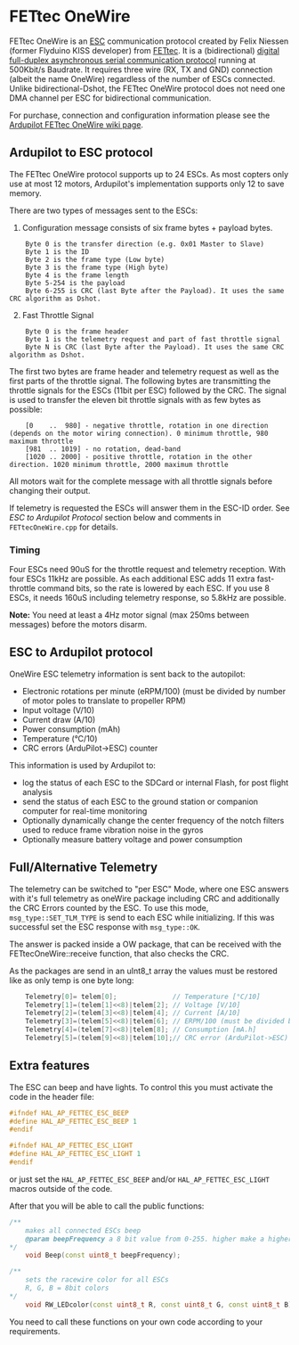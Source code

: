 # FETtec OneWire

FETtec OneWire is an [ESC](https://en.wikipedia.org/wiki/Electronic_speed_control) communication protocol created by Felix Niessen (former Flyduino KISS developer) from [FETtec](https://fettec.net).
It is a (bidirectional) [digital full-duplex asynchronous serial communication protocol](https://en.wikipedia.org/wiki/Asynchronous_serial_communication) running at 500Kbit/s Baudrate. It requires three wire (RX, TX and GND) connection (albeit the name OneWire) regardless of the number of ESCs connected.
Unlike bidirectional-Dshot, the FETtec OneWire protocol does not need one DMA channel per ESC for bidirectional communication. 

For purchase, connection and configuration information please see the [Ardupilot FETtec OneWire wiki page](https://ardupilot.org/copter/docs/common-fettec-onewire.html).





## Ardupilot to ESC protocol

The FETtec OneWire protocol supports up to 24 ESCs. As most copters only use at most 12 motors, Ardupilot's implementation supports only 12 to save memory.

There are two types of messages sent to the ESCs:

1. Configuration message consists of six frame bytes + payload bytes.

```
    Byte 0 is the transfer direction (e.g. 0x01 Master to Slave)
    Byte 1 is the ID
    Byte 2 is the frame type (Low byte)
    Byte 3 is the frame type (High byte)
    Byte 4 is the frame length
    Byte 5-254 is the payload
    Byte 6-255 is CRC (last Byte after the Payload). It uses the same CRC algorithm as Dshot.
```	

2. Fast Throttle Signal

```
    Byte 0 is the frame header
    Byte 1 is the telemetry request and part of fast throttle signal
    Byte N is CRC (last Byte after the Payload). It uses the same CRC algorithm as Dshot.
```
The first two bytes are frame header and telemetry request as well as the first parts of the throttle signal.
The following bytes are transmitting the throttle signals for the ESCs (11bit per ESC) followed by the CRC.
The signal is used to transfer the eleven bit throttle signals with as few bytes as possible:

```
    [0    ..  980] - negative throttle, rotation in one direction (depends on the motor wiring connection). 0 minimum throttle, 980 maximum throttle
    [981  .. 1019] - no rotation, dead-band
    [1020 .. 2000] - positive throttle, rotation in the other direction. 1020 minimum throttle, 2000 maximum throttle
```
All motors wait for the complete message with all throttle signals before changing their output.

If telemetry is requested the ESCs will answer them in the ESC-ID order.
See *ESC to Ardupilot Protocol* section below and comments in `FETtecOneWire.cpp` for details.


### Timing

Four ESCs need 90uS for the throttle request and telemetry reception. With four ESCs 11kHz are possible.
As each additional ESC adds 11 extra fast-throttle command bits, so the rate is lowered by each ESC.
If you use 8 ESCs, it needs 160uS including telemetry response, so 5.8kHz are possible.

**Note:** You need at least a 4Hz motor signal (max 250ms between messages) before the motors disarm.

## ESC to Ardupilot protocol

OneWire ESC telemetry information is sent back to the autopilot:

- Electronic rotations per minute (eRPM/100) (must be divided by number of motor poles to translate to propeller RPM)
- Input voltage (V/10)
- Current draw (A/10)
- Power consumption (mAh)
- Temperature (°C/10)
- CRC errors (ArduPilot->ESC) counter

This information is used by Ardupilot to:

- log the status of each ESC to the SDCard or internal Flash, for post flight analysis
- send the status of each ESC to the ground station or companion computer for real-time monitoring
- Optionally dynamically change the center frequency of the notch filters used to reduce frame vibration noise in the gyros
- Optionally measure battery voltage and power consumption


## Full/Alternative Telemetry
The telemetry can be switched to "per ESC" Mode, where one ESC answers with it's full telemetry as oneWire package including CRC and additionally the CRC Errors counted by the ESC.
To use this mode, `msg_type::SET_TLM_TYPE` is send to each ESC while initializing.
If this was successful set the ESC response with `msg_type::OK`.

The answer is packed inside a OW package, that can be received with the FETtecOneWire::receive function, that also checks the CRC.

As the packages are send in an uInt8_t array the values must be restored like as only temp is one byte long:

```C++
    Telemetry[0]= telem[0];              // Temperature [°C/10]
    Telemetry[1]=(telem[1]<<8)|telem[2]; // Voltage [V/10]
    Telemetry[2]=(telem[3]<<8)|telem[4]; // Current [A/10]
    Telemetry[3]=(telem[5]<<8)|telem[6]; // ERPM/100 (must be divided by number of motor poles to translate to propeller RPM)
    Telemetry[4]=(telem[7]<<8)|telem[8]; // Consumption [mA.h]
    Telemetry[5]=(telem[9]<<8)|telem[10];// CRC error (ArduPilot->ESC) counter
```




## Extra features

The ESC can beep and have lights. To control this you must activate the code in the header file:

```C++
#ifndef HAL_AP_FETTEC_ESC_BEEP
#define HAL_AP_FETTEC_ESC_BEEP 1
#endif

#ifndef HAL_AP_FETTEC_ESC_LIGHT
#define HAL_AP_FETTEC_ESC_LIGHT 1
#endif
```

or just set the `HAL_AP_FETTEC_ESC_BEEP` and/or `HAL_AP_FETTEC_ESC_LIGHT` macros outside of the code.

After that you will be able to call the public functions:

```C++
/**
    makes all connected ESCs beep
    @param beepFrequency a 8 bit value from 0-255. higher make a higher beep
*/
    void Beep(const uint8_t beepFrequency);

/**
    sets the racewire color for all ESCs
    R, G, B = 8bit colors
*/
    void RW_LEDcolor(const uint8_t R, const uint8_t G, const uint8_t B);
```

You need to call these functions on your own code according to your requirements.
